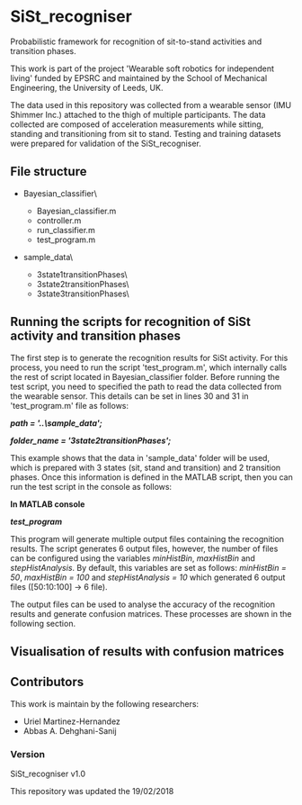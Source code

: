 # SiSt_recogniser
Probabilistic framework for recognition of sit-to-stand activities and transition phases.

This work is part of the project 'Wearable soft robotics for independent living' funded by EPSRC and maintained by the School of Mechanical Engineering, the University of Leeds, UK.

The data used in this repository was collected from a wearable sensor (IMU Shimmer Inc.) attached to the thigh of multiple participants. The data collected are composed of acceleration measurements while sitting, standing and transitioning from sit to stand. Testing and training datasets were prepared for validation of the SiSt_recogniser. 


## File structure
- Bayesian_classifier\\
  - Bayesian_classifier.m
  - controller.m
  - run_classifier.m
  - test_program.m

- sample_data\\
  - 3state1transitionPhases\\
  - 3state2transitionPhases\\
  - 3state3transitionPhases\


## Running the scripts for recognition of SiSt activity and transition phases
The first step is to generate the recognition results for SiSt activity. For this process, you need to run the script 'test_program.m', which internally calls the rest of script located in Bayesian_classifier folder. Before running the test script, you need to specified the path to read the data collected from the wearable sensor. This details can be set in lines 30 and 31 in 'test_program.m' file as follows:

**_path = '..\sample_data';_**

**_folder_name = '3state2transitionPhases';_**


This example shows that the data in 'sample_data' folder will be used, which is prepared with 3 states (sit, stand and transition) and 2 transition phases. Once this information is defined in the MATLAB script, then you can run the test script in the console as follows:

**In MATLAB console**

**_test_program_**

This program will generate multiple output files containing the recognition results. The script generates 6 output files, however, the number of files can be configured using the variables _minHistBin_, _maxHistBin_ and _stepHistAnalysis_. By default, this variables are set as follows: _minHistBin = 50_, _maxHistBin = 100_ and _stepHistAnalysis = 10_ which generated 6 output files ([50:10:100] -> 6 file).

The output files can be used to analyse the accuracy of the recognition results and generate confusion matrices. These processes are shown in the following section.



## Visualisation of results with confusion matrices

## Contributors
This work is maintain by the following researchers:

- Uriel Martinez-Hernandez
- Abbas A. Dehghani-Sanij

### Version
SiSt_recogniser v1.0

This repository was updated the 19/02/2018
